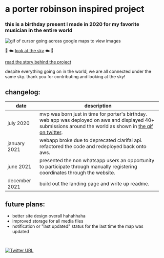 # a porter robinson inspired project
### this is a birthday present I made in 2020 for my favorite musician in the entire world 

![gif of cursor going across google maps to view images](static/porterbday.gif)

💫 ☁️ [look at the sky](http://lookatthesky.dianephan.me/) ☁️ 💫

[read the story behind the project](http://127.0.0.1:5500/templates/story.html)

despite everything going on in the world, we are all connected under the same sky. 
thank you for contributing and looking at the sky!
<br>
## changelog:
| date | description |
| ----------- | ----------- |
| july 2020 | mvp was born just in time for porter's birthday. web app was deployed on aws and displayed 40+ submissions around the world as shown in  [the gif on twitter](https://twitter.com/doctorkawaii/status/1284336176405438464). |
| january 2021 | webapp broke due to deprecated clarifai api. refactored the code and redeployed back onto aws.|
| june 2021 | presented the non whatsapp users an opportunity to participate through manually registering coordinates through the website. |
| december 2021 | build out the landing page and write up readme. 


## future plans:
* better site design overall hahahhaha 
* improved storage for all media files
* notification or "last updated" status for the last time the map was updated

<br>

[![Twitter URL](https://img.shields.io/twitter/url/https/twitter.com/doctorkawaii.svg?style=social&label=Follow%20%40doctorkawaii)](https://twitter.com/doctorkawaii)
